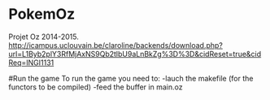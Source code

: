 # PokemOz
Projet Oz 2014-2015. 
http://icampus.uclouvain.be/claroline/backends/download.php?url=L1Byb2plY3RfMjAxNS9Qb2tlbU9aLnBkZg%3D%3D&cidReset=true&cidReq=INGI1131

#Run the game
To run the game you need to:
-lauch the makefile (for the functors to be compiled)
-feed the buffer in main.oz
